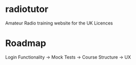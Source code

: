 # radiotutor
Amateur Radio training website for the UK Licences

# Roadmap

Login Functionality -> Mock Tests -> Course Structure -> UX
